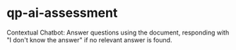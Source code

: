 # qp-ai-assessment
Contextual Chatbot: Answer questions using the document, responding with "I don't know the answer" if no relevant answer is found.
